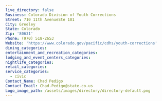 ```yaml
---
live_directory: false
Business: Colorado Division of Youth Corrections
Street: 710 11th AvenueSte 101
City: Greeley
State: Colorado
Zip: '80631'
Phone: (970) 518-2653
Website: 'https://www.colorado.gov/pacific/cdhs/youth-corrections'
dining_categories:
entertainment_and_recreation_categories:
lodging_and_event_centers_categories:
nightlife_categories:
retail_categories:
service_categories:
  - civic
Contact_Name: Chad Pedigo
Contact_Email: Chad.Pedigo@state.co.us
Logo_image_path: /assets/images/directory/directory-default.png
---
```


